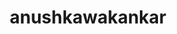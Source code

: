 ---
title: anushkawakankar
github: https://github.com/anushkawakankar
mode: dark
transition: 3s
archetype:
- Little Bit of Everything
---